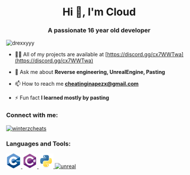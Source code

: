 <h1 align="center">Hi 👋, I'm Cloud</h1>
<h3 align="center">A passionate 16 year old developer</h3>

<p align="left"> <img src="https://komarev.com/ghpvc/?username=drexxyyy&label=Profile%20views&color=0e75b6&style=flat" alt="drexxyyy" /> </p>

- 👨‍💻 All of my projects are available at [https://discord.gg/cx7WWTwa](https://discord.gg/cx7WWTwa)

- 💬 Ask me about **Reverse engineering, UnrealEngine, Pasting**

- 📫 How to reach me **cheatinginapezx@gmail.com**

- ⚡ Fun fact **I learned mostly by pasting**

<h3 align="left">Connect with me:</h3>
<p align="left">
<a href="https://www.youtube.com/c/winterzcheats" target="blank"><img align="center" src="https://raw.githubusercontent.com/rahuldkjain/github-profile-readme-generator/master/src/images/icons/Social/youtube.svg" alt="winterzcheats" height="30" width="40" /></a>
</p>

<h3 align="left">Languages and Tools:</h3>
<p align="left"> <a href="https://www.w3schools.com/cpp/" target="_blank" rel="noreferrer"> <img src="https://raw.githubusercontent.com/devicons/devicon/master/icons/cplusplus/cplusplus-original.svg" alt="cplusplus" width="40" height="40"/> </a> <a href="https://www.w3schools.com/cs/" target="_blank" rel="noreferrer"> <img src="https://raw.githubusercontent.com/devicons/devicon/master/icons/csharp/csharp-original.svg" alt="csharp" width="40" height="40"/> </a> <a href="https://www.python.org" target="_blank" rel="noreferrer"> <img src="https://raw.githubusercontent.com/devicons/devicon/master/icons/python/python-original.svg" alt="python" width="40" height="40"/> </a> <a href="https://unrealengine.com/" target="_blank" rel="noreferrer"> <img src="https://raw.githubusercontent.com/kenangundogan/fontisto/036b7eca71aab1bef8e6a0518f7329f13ed62f6b/icons/svg/brand/unreal-engine.svg" alt="unreal" width="40" height="40"/> </a> </p>

